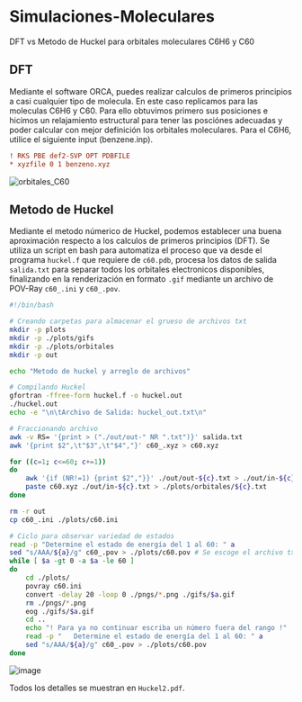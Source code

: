 # Simulaciones-Moleculares 
DFT vs Metodo de Huckel para orbitales moleculares C6H6 y C60

## DFT
Mediante el software ORCA, puedes realizar calculos de primeros principios a casi cualquier tipo de molecula. En este caso replicamos para las moleculas C6H6 y C60. Para ello obtuvimos primero sus posiciones e hicimos un relajamiento estructural para tener las posciónes adecuadas y poder calcular con mejor definición los orbitales moleculares. Para el C6H6, utilice el siguiente input (benzene.inp).

```ini
! RKS PBE def2-SVP OPT PDBFILE
* xyzfile 0 1 benzeno.xyz
```

![orbitales_C60](https://user-images.githubusercontent.com/74220104/208773414-5db1d478-34eb-454f-91f9-4f11a719e6b8.png)

## Metodo de Huckel
Mediante el metodo númerico de Huckel, podemos establecer una buena aproximación respecto a los calculos de primeros principios (DFT). Se utiliza un script en bash para automatiza el proceso que va desde el programa `huckel.f` que requiere de `c60.pdb`, procesa los datos de salida `salida.txt` para separar todos los orbitales electronicos disponibles, finalizando en la renderización en formato `.gif` mediante un archivo de POV-Ray `c60_.ini` y `c60_.pov`.

```bash
#!/bin/bash

# Creando carpetas para almacenar el grueso de archivos txt
mkdir -p plots
mkdir -p ./plots/gifs
mkdir -p ./plots/orbitales
mkdir -p out

echo "Metodo de huckel y arreglo de archivos"

# Compilando Huckel
gfortran -ffree-form huckel.f -o huckel.out
./huckel.out
echo -e "\n\tArchivo de Salida: huckel_out.txt\n"

# Fraccionando archivo
awk -v RS= '{print > ("./out/out-" NR ".txt")}' salida.txt
awk '{print $2",\t"$3",\t"$4","}' c60_.xyz > c60.xyz

for ((c=1; c<=60; c+=1))
do
    awk '{if (NR!=1) {print $2","}}' ./out/out-${c}.txt > ./out/in-${c}.txt
    paste c60.xyz ./out/in-${c}.txt > ./plots/orbitales/${c}.txt
done

rm -r out
cp c60_.ini ./plots/c60.ini

# Ciclo para observar variedad de estados
read -p "Determine el estado de energía del 1 al 60: " a
sed "s/AAA/${a}/g" c60_.pov > ./plots/c60.pov # Se escoge el archivo txt correspondiente >
while [ $a -gt 0 -a $a -le 60 ]
do
    cd ./plots/
    povray c60.ini
    convert -delay 20 -loop 0 ./pngs/*.png ./gifs/$a.gif
    rm ./pngs/*.png
    eog ./gifs/$a.gif
    cd ..
    echo "! Para ya no continuar escriba un número fuera del rango !"
    read -p "   Determine el estado de energía del 1 al 60: " a
    sed "s/AAA/${a}/g" c60_.pov > ./plots/c60.pov
done
```
![image](https://user-images.githubusercontent.com/74220104/208777714-217298f4-9c1a-4727-8e04-74f6ef572a95.png)

Todos los detalles se muestran en `Huckel2.pdf`.


